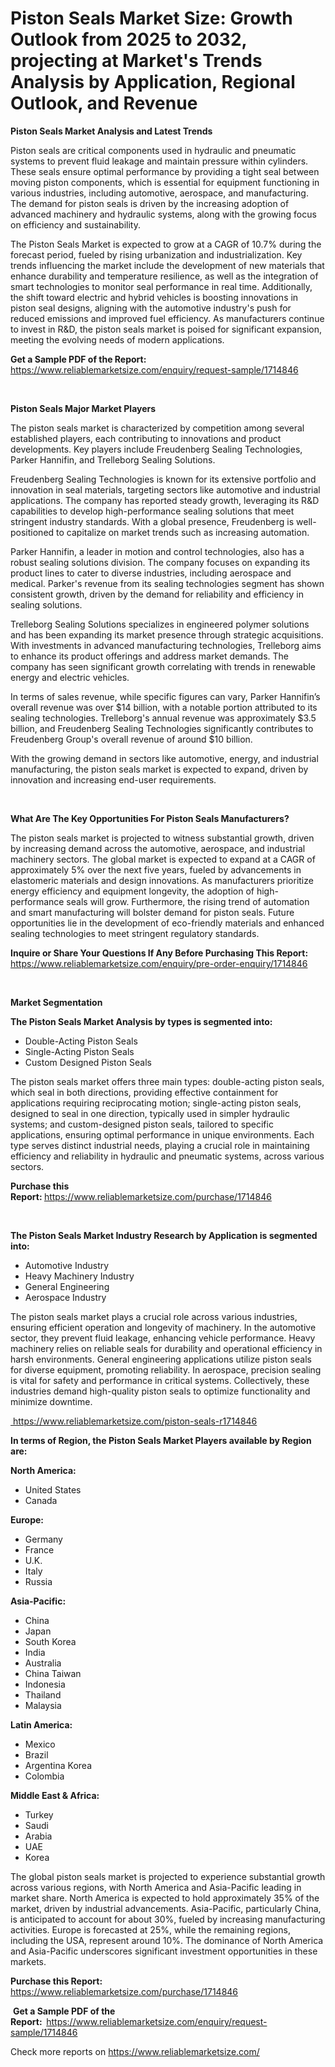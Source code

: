 <p><h1>Piston Seals Market Size: Growth Outlook from 2025 to 2032, projecting at Market's Trends Analysis by Application, Regional Outlook, and Revenue</h1></p><p><strong>Piston Seals Market Analysis and Latest Trends</strong></p>
<p><p>Piston seals are critical components used in hydraulic and pneumatic systems to prevent fluid leakage and maintain pressure within cylinders. These seals ensure optimal performance by providing a tight seal between moving piston components, which is essential for equipment functioning in various industries, including automotive, aerospace, and manufacturing. The demand for piston seals is driven by the increasing adoption of advanced machinery and hydraulic systems, along with the growing focus on efficiency and sustainability.</p><p>The Piston Seals Market is expected to grow at a CAGR of 10.7% during the forecast period, fueled by rising urbanization and industrialization. Key trends influencing the market include the development of new materials that enhance durability and temperature resilience, as well as the integration of smart technologies to monitor seal performance in real time. Additionally, the shift toward electric and hybrid vehicles is boosting innovations in piston seal designs, aligning with the automotive industry's push for reduced emissions and improved fuel efficiency. As manufacturers continue to invest in R&D, the piston seals market is poised for significant expansion, meeting the evolving needs of modern applications.</p></p>
<p><strong>Get a Sample PDF of the Report:&nbsp;</strong> <a href="https://www.reliablemarketsize.com/enquiry/request-sample/1714846?utm_campaign=2759&utm_medium=2&utm_source=Github&utm_content=ia&utm_term=11042025&utm_id=piston-seals">https://www.reliablemarketsize.com/enquiry/request-sample/1714846</a></p>
<p>&nbsp;</p>
<p><strong>Piston Seals Major Market Players</strong></p>
<p><p>The piston seals market is characterized by competition among several established players, each contributing to innovations and product developments. Key players include Freudenberg Sealing Technologies, Parker Hannifin, and Trelleborg Sealing Solutions.</p><p>Freudenberg Sealing Technologies is known for its extensive portfolio and innovation in seal materials, targeting sectors like automotive and industrial applications. The company has reported steady growth, leveraging its R&D capabilities to develop high-performance sealing solutions that meet stringent industry standards. With a global presence, Freudenberg is well-positioned to capitalize on market trends such as increasing automation.</p><p>Parker Hannifin, a leader in motion and control technologies, also has a robust sealing solutions division. The company focuses on expanding its product lines to cater to diverse industries, including aerospace and medical. Parker's revenue from its sealing technologies segment has shown consistent growth, driven by the demand for reliability and efficiency in sealing solutions.</p><p>Trelleborg Sealing Solutions specializes in engineered polymer solutions and has been expanding its market presence through strategic acquisitions. With investments in advanced manufacturing technologies, Trelleborg aims to enhance its product offerings and address market demands. The company has seen significant growth correlating with trends in renewable energy and electric vehicles.</p><p>In terms of sales revenue, while specific figures can vary, Parker Hannifin’s overall revenue was over $14 billion, with a notable portion attributed to its sealing technologies. Trelleborg's annual revenue was approximately $3.5 billion, and Freudenberg Sealing Technologies significantly contributes to Freudenberg Group's overall revenue of around $10 billion. </p><p>With the growing demand in sectors like automotive, energy, and industrial manufacturing, the piston seals market is expected to expand, driven by innovation and increasing end-user requirements.</p></p>
<p>&nbsp;</p>
<p><strong>What Are The Key Opportunities For Piston Seals Manufacturers?</strong></p>
<p><p>The piston seals market is projected to witness substantial growth, driven by increasing demand across the automotive, aerospace, and industrial machinery sectors. The global market is expected to expand at a CAGR of approximately 5% over the next five years, fueled by advancements in elastomeric materials and design innovations. As manufacturers prioritize energy efficiency and equipment longevity, the adoption of high-performance seals will grow. Furthermore, the rising trend of automation and smart manufacturing will bolster demand for piston seals. Future opportunities lie in the development of eco-friendly materials and enhanced sealing technologies to meet stringent regulatory standards.</p></p>
<p><strong>Inquire or Share Your Questions If Any Before Purchasing This Report:</strong> <a href="https://www.reliablemarketsize.com/enquiry/pre-order-enquiry/1714846?utm_campaign=2759&utm_medium=2&utm_source=Github&utm_content=ia&utm_term=11042025&utm_id=piston-seals">https://www.reliablemarketsize.com/enquiry/pre-order-enquiry/1714846</a></p>
<p>&nbsp;</p>
<p><strong>Market Segmentation</strong></p>
<p><strong>The Piston Seals Market Analysis by types is segmented into:</strong></p>
<p><ul><li>Double-Acting Piston Seals</li><li>Single-Acting Piston Seals</li><li>Custom Designed Piston Seals</li></ul></p>
<p><p>The piston seals market offers three main types: double-acting piston seals, which seal in both directions, providing effective containment for applications requiring reciprocating motion; single-acting piston seals, designed to seal in one direction, typically used in simpler hydraulic systems; and custom-designed piston seals, tailored to specific applications, ensuring optimal performance in unique environments. Each type serves distinct industrial needs, playing a crucial role in maintaining efficiency and reliability in hydraulic and pneumatic systems, across various sectors.</p></p>
<p><strong>Purchase this Report:&nbsp;</strong><a href="https://www.reliablemarketsize.com/purchase/1714846?utm_campaign=2759&utm_medium=2&utm_source=Github&utm_content=ia&utm_term=11042025&utm_id=piston-seals">https://www.reliablemarketsize.com/purchase/1714846</a></p>
<p>&nbsp;</p>
<p><strong>The Piston Seals Market Industry Research by Application is segmented into:</strong></p>
<p><ul><li>Automotive Industry</li><li>Heavy Machinery Industry</li><li>General Engineering</li><li>Aerospace Industry</li></ul></p>
<p><p>The piston seals market plays a crucial role across various industries, ensuring efficient operation and longevity of machinery. In the automotive sector, they prevent fluid leakage, enhancing vehicle performance. Heavy machinery relies on reliable seals for durability and operational efficiency in harsh environments. General engineering applications utilize piston seals for diverse equipment, promoting reliability. In aerospace, precision sealing is vital for safety and performance in critical systems. Collectively, these industries demand high-quality piston seals to optimize functionality and minimize downtime.</p></p>
<p><a href="https://www.reliablemarketsize.com/piston-seals-r1714846?utm_campaign=2759&utm_medium=2&utm_source=Github&utm_content=ia&utm_term=11042025&utm_id=piston-seals">&nbsp;https://www.reliablemarketsize.com/piston-seals-r1714846</a></p>
<p><strong>In terms of Region, the Piston Seals Market Players available by Region are:</strong></p>
<p>
    <p> <strong> North America: </strong>
        <ul>
            <li>United States</li>
            <li>Canada</li>
        </ul>
        </p> 
    <p> <strong> Europe: </strong>
        <ul>
            <li>Germany</li>
            <li>France</li>
            <li>U.K.</li>
            <li>Italy</li>
            <li>Russia</li>
        </ul>
        </p> 
    <p> <strong> Asia-Pacific: </strong>
        <ul>
            <li>China</li>
            <li>Japan</li>
            <li>South Korea</li>
            <li>India</li>
            <li>Australia</li>
            <li>China Taiwan</li>
            <li>Indonesia</li>
            <li>Thailand</li>
            <li>Malaysia</li>
        </ul>
        </p> 
    <p> <strong> Latin America: </strong>
        <ul>
            <li>Mexico</li>
            <li>Brazil</li>
            <li>Argentina Korea</li>
            <li>Colombia</li>
        </ul>
        </p> 
    <p> <strong> Middle East & Africa: </strong>
        <ul>
            <li>Turkey</li>
            <li>Saudi</li>
            <li>Arabia</li>
            <li>UAE</li>
            <li>Korea</li>
        </ul>
    </p>
    </p>
<p><p>The global piston seals market is projected to experience substantial growth across various regions, with North America and Asia-Pacific leading in market share. North America is expected to hold approximately 35% of the market, driven by industrial advancements. Asia-Pacific, particularly China, is anticipated to account for about 30%, fueled by increasing manufacturing activities. Europe is forecasted at 25%, while the remaining regions, including the USA, represent around 10%. The dominance of North America and Asia-Pacific underscores significant investment opportunities in these markets.</p></p>
<p><strong>Purchase this Report: </strong><a href="https://www.reliablemarketsize.com/purchase/1714846?utm_campaign=2759&utm_medium=2&utm_source=Github&utm_content=ia&utm_term=11042025&utm_id=piston-seals">https://www.reliablemarketsize.com/purchase/1714846</a></p>
<p>&nbsp;<strong>Get a Sample PDF of the Report:&nbsp;&nbsp;</strong><a href="https://www.reliablemarketsize.com/enquiry/request-sample/1714846?utm_campaign=2759&utm_medium=2&utm_source=Github&utm_content=ia&utm_term=11042025&utm_id=piston-seals">https://www.reliablemarketsize.com/enquiry/request-sample/1714846</a></p>
<p><strong></strong></p>
<p>Check more reports on <a href="https://www.reliablemarketsize.com/?utm_campaign=2759&utm_medium=2&utm_source=Github&utm_content=ia&utm_term=11042025&utm_id=piston-seals">https://www.reliablemarketsize.com/</a></p>
